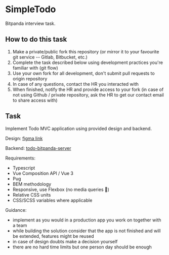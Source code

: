 # SimpleTodo

Bitpanda interview task.

## How to do this task

1. Make a private/public fork this repository (or mirror it to your favourite git service -- Gitlab, Bitbucket, etc.)
1. Complete the task described below using development practices you're familiar with (git flow)
1. Use your own fork for all development, don't submit pull requests to origin repository
1. In case of any questions, contact the HR you interacted with
1. When finished, notify the HR and provide access to your fork (in case of not using Github / private repository, ask the HR to get our contact email to share access with)

## Task

Implement Todo MVC application using provided design and backend.

Design: [figma link](https://www.figma.com/file/0zmN3IdInAR8aUGdrQ1w61/html%2Bcss-challenge?node-id=0%3A1)

Backend: [todo-bitpanda-server](./server/README.md)

Requirements:

- Typescript
- Vue Composition API / Vue 3
- Pug
- BEM methodology
- Responsive, use Flexbox (no media queries 🙂)
- Relative CSS units
- CSS/SCSS variables where applicable

Guidance:

- implement as you would in a production app you work on together with a team
- while building the solution consider that the app is not finished and will be extended, features might be reused
- in case of design doubts make a decision yourself
- there are no hard time limits but one person day should be enough
